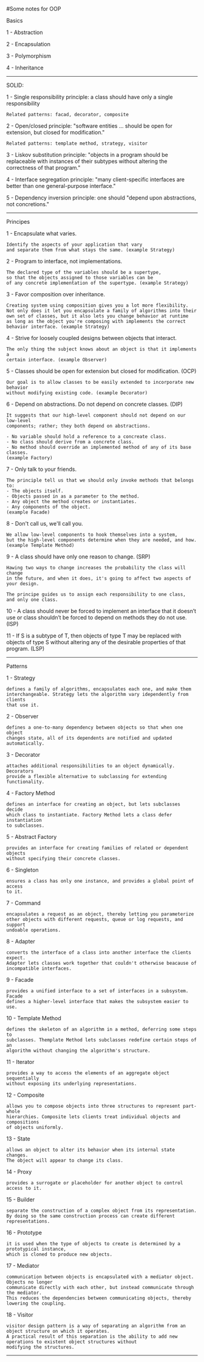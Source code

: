 #Some notes for OOP

Basics

1 - Abstraction

2 - Encapsulation

3 - Polymorphism

4 - Inheritance

******************************************************************

SOLID:

1 - Single responsibility principle:
    a class should have only a single responsibility
    
    Related patterns: facad, decorator, composite

2 - Open/closed principle:
    "software entities … should be open for extension, but closed for modification."
    
    Related patterns: template method, strategy, visitor

3 - Liskov substitution principle:
    "objects in a program should be replaceable with instances of their subtypes without altering the correctness of that       program."

4 - Interface segregation principle:
    "many client-specific interfaces are better than one general-purpose interface."

5 - Dependency inversion principle:
    one should "depend upon abstractions, not concretions."


******************************************************************

Principes

1 - Encapsulate what varies.

    Identify the aspects of your application that vary 
    and separate them from what stays the same. (example Strategy)

2 - Program to interface, not implementations.

    The declared type of the variables should be a supertype, 
    so that the objects assigned to those variables can be 
    of any concrete implementation of the supertype. (example Strategy)
    
3 - Favor composition over inheritance.

    Creating system using composition gives you a lot more flexibility.
    Not only does it let you encapsulate a family of algorithms into their
    own set of classes, but it also lets you change behavior at runtime
    as long as the object you're composing with implements the correct 
    behavior interface. (example Strategy)

4 - Strive for loosely coupled designs between objects that interact.

    The only thing the subject knows about an object is that it implements a 
    certain interface. (example Observer)

5 - Classes should be open for extension but closed for modification. (OCP)

    Our goal is to allow classes to be easily extended to incorporate new behavior 
    without modifying existing code. (example Decorator)

6 - Depend on abstractions. Do not depend on concrete classes. (DIP)

    It suggests that our high-level component should not depend on our low-level 
    components; rather; they both depend on abstractions.

    - No variable should hold a reference to a concreate class.
    - No class should derive from a concrete class.
    - No method should override an implemented method of any of its base classes.
    (example Factory)

7 - Only talk to your friends.

    The principle tell us that we should only invoke methods that belongs to:
    - The objects itself.
    - Objects passed in as a parameter to the method.
    - Any object the method creates or instantiates.
    - Any components of the object.
    (example Facade)

8 - Don't call us, we'll call you.

    We allow low-level components to hook themselves into a system, 
    but the high-level components determine when they are needed, and how.
    (example Template Method)

9 - A class should have only one reason to change. (SRP)

    Hawing two ways to change increases the probability the class will change
    in the future, and when it does, it's going to affect two aspects of your design.

    The principe guides us to assign each responsibility to one class,
    and only one class.

10 - A class should never be forced to implement an interface that it doesn’t use 
    or class shouldn’t be forced to depend on methods they do not use. (ISP)
    
11 - If S is a subtype of T, then objects of type T may be replaced with objects of type S 
    without altering any of the desirable properties of that program. (LSP)

******************************************************************

Patterns

  1 - Strategy
  
    defines a family of algorithms, encapsulates each one, and make them 
    interchangeable. Strategy lets the algorithm vary idependently from clients 
    that use it.

  2 - Observer
  
    defines a one-to-many dependency between objects so that when one object 
    changes state, all of its dependents are notified and updated automatically.
  
  3 - Decorator
  
    attaches additional responsibilities to an object dynamically. Decorators 
    provide a flexible alternative to subclassing for extending functionality.

  4 - Factory Method
  
    defines an interface for creating an object, but lets subclasses decide 
    which class to instantiate. Factory Method lets a class defer instantiation 
    to subclasses.  

  5 - Abstract Factory
  
    provides an interface for creating families of related or dependent objects 
    without specifying their concrete classes.

  6 - Singleton
  
    ensures a class has only one instance, and provides a global point of access
    to it.
    
  7 - Command
  
    encapsulates a request as an object, thereby letting you parameterize 
    other objects with different requests, queue or log requests, and support
    undoable operations.
    
  8 - Adapter
  
    converts the interface of a class into another interface the clients expect.
    Adapter lets classes work together that couldn't otherwise beacause of 
    incompatible interfaces.

  9 - Facade
  
    provides a unified interface to a set of interfaces in a subsystem. Facade 
    defines a higher-level interface that makes the subsystem easier to use.

  10 - Template Method
  
    defines the skeleton of an algorithm in a method, deferring some steps to
    subclasses. Themplate Method lets subclasses redefine certain steps of an 
    algorithm without changing the algorithm's structure.

  11 - Iterator
  
    provides a way to access the elements of an aggregate object sequentially
    without exposing its underlying representations.
    
  12 - Composite
  
    allows you to compose objects into three structures to represent part-whole
    hierarchies. Composite lets clients treat individual objects and compositions
    of objects uniformly.
    
  13 - State
  
    allows an object to alter its behavior when its internal state changes. 
    The object will appear to change its class.
    
  14 - Proxy
    
    provides a surrogate or placeholder for another object to control access to it.

  15 - Builder
  
    separate the construction of a complex object from its representation. 
    By doing so the same construction process can create different representations.
    
  16 - Prototype
  
    it is used when the type of objects to create is determined by a prototypical instance,
    which is cloned to produce new objects.

  17 - Mediator

    communication between objects is encapsulated with a mediator object. Objects no longer      
    communicate directly with each other, but instead communicate through the mediator. 
    This reduces the dependencies between communicating objects, thereby lowering the coupling.
    
  18 - Visitor
    
    visitor design pattern is a way of separating an algorithm from an object structure on which it operates.
    A practical result of this separation is the ability to add new operations to existent object structures without
    modifying the structures.

******************************************************************


